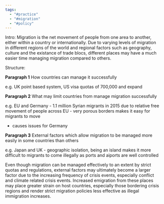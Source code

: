 ```yaml
---
tags:
  - "#practice"
  - "#migration"
  - "#policy"
---
```

Intro: Migration is the net movement of people from one area to another, either within a country or internationally. Due to varying levels of migration in different regions of the world and regional factors such as geography, culture and the existance of trade blocs, different places may have a much easier time managing migration compared to others.


Structure:


**Paragraph 1** How countries can manage it successfully

e.g. UK point based system, US visa quotas of 700,000 and expand

**Paragraph 2** What may limit countries from manage migration successfully

e.g. EU and Germany - 1.1 million Syrian migrants in 2015 due to relative free movement of people across EU - very porous borders makes it easy for migrants to move 
- causes issues for Germany

**Paragraph 3** External factors which allow migration to be managed more easily in some countries than others

e.g. Japan and UK - geographic isolation, being an island makes it more difficult to migrants to come illegally as ports and aiports are well controlled 

Even though migration can be managed effectively to an extent by strict quotas and regulations, external factors may ultimately become a larger factor due to the increasing frequency of crisis events, especially conflict and climate related crisis events. Increased emigration from these places may place greater strain on host countries, especially those bordering crisis regions and render strict migration policies less effective as illegal immigration increases.